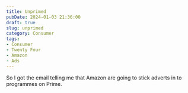 ```yaml
---
title: Unprimed
pubDate: 2024-01-03 21:36:00
draft: true
slug: unprimed
category: Consumer
tags:
- Consumer
- Twenty Four
- Amazon
- Ads
---
```

So I got the email telling me that Amazon are going to stick adverts in to programmes on Prime.